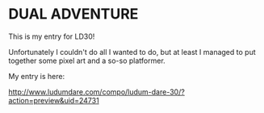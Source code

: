 DUAL ADVENTURE
==============

This is my entry for LD30!

Unfortunately I couldn't do all I wanted to do, but at least
I managed to put together some pixel art and a so-so platformer.

My entry is here:

http://www.ludumdare.com/compo/ludum-dare-30/?action=preview&uid=24731


